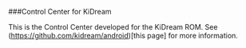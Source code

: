 ###Control Center for KiDream



This is the Control Center developed for the KiDream ROM. See (https://github.com/kidream/android)[this page] for more information.
